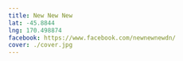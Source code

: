 ```yaml
---
title: New New New
lat: -45.8844
lng: 170.498874
facebook: https://www.facebook.com/newnewnewdn/
cover: ./cover.jpg
---
```

